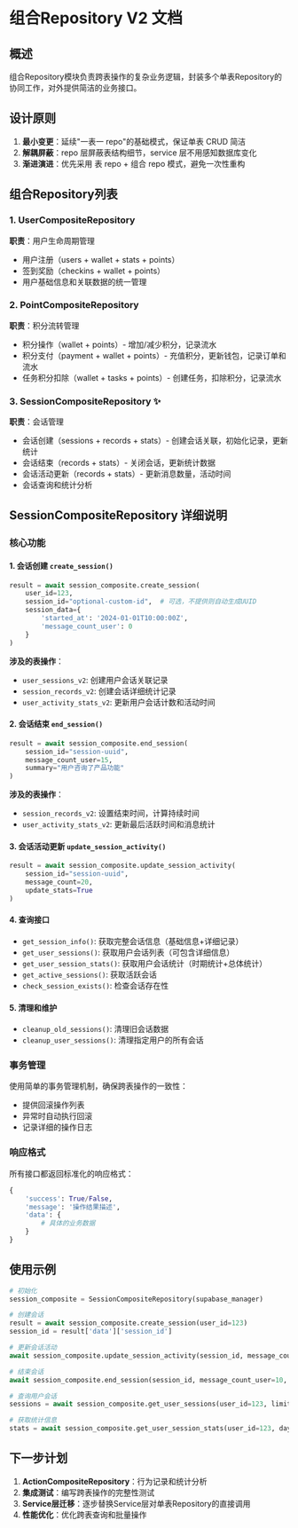 # 组合Repository V2 文档

## 概述

组合Repository模块负责跨表操作的复杂业务逻辑，封装多个单表Repository的协同工作，对外提供简洁的业务接口。

## 设计原则

1. **最小变更**：延续"一表一 repo"的基础模式，保证单表 CRUD 简洁
2. **解耦屏蔽**：repo 层屏蔽表结构细节，service 层不用感知数据库变化  
3. **渐进演进**：优先采用 表 repo + 组合 repo 模式，避免一次性重构

## 组合Repository列表

### 1. UserCompositeRepository
**职责**：用户生命周期管理
- 用户注册（users + wallet + stats + points）
- 签到奖励（checkins + wallet + points）
- 用户基础信息和关联数据的统一管理

### 2. PointCompositeRepository  
**职责**：积分流转管理
- 积分操作（wallet + points）- 增加/减少积分，记录流水
- 积分支付（payment + wallet + points）- 充值积分，更新钱包，记录订单和流水
- 任务积分扣除（wallet + tasks + points）- 创建任务，扣除积分，记录流水

### 3. SessionCompositeRepository ✨
**职责**：会话管理
- 会话创建（sessions + records + stats）- 创建会话关联，初始化记录，更新统计
- 会话结束（records + stats）- 关闭会话，更新统计数据
- 会话活动更新（records + stats）- 更新消息数量，活动时间
- 会话查询和统计分析

## SessionCompositeRepository 详细说明

### 核心功能

#### 1. 会话创建 `create_session()`
```python
result = await session_composite.create_session(
    user_id=123,
    session_id="optional-custom-id",  # 可选，不提供则自动生成UUID
    session_data={
        'started_at': '2024-01-01T10:00:00Z',
        'message_count_user': 0
    }
)
```

**涉及的表操作**：
- `user_sessions_v2`: 创建用户会话关联记录
- `session_records_v2`: 创建会话详细统计记录  
- `user_activity_stats_v2`: 更新用户会话计数和活动时间

#### 2. 会话结束 `end_session()`
```python
result = await session_composite.end_session(
    session_id="session-uuid",
    message_count_user=15,
    summary="用户咨询了产品功能"
)
```

**涉及的表操作**：
- `session_records_v2`: 设置结束时间，计算持续时间
- `user_activity_stats_v2`: 更新最后活跃时间和消息统计

#### 3. 会话活动更新 `update_session_activity()`
```python
result = await session_composite.update_session_activity(
    session_id="session-uuid",
    message_count=20,
    update_stats=True
)
```

#### 4. 查询接口
- `get_session_info()`: 获取完整会话信息（基础信息+详细记录）
- `get_user_sessions()`: 获取用户会话列表（可包含详细信息）
- `get_user_session_stats()`: 获取用户会话统计（时期统计+总体统计）
- `get_active_sessions()`: 获取活跃会话
- `check_session_exists()`: 检查会话存在性

#### 5. 清理和维护
- `cleanup_old_sessions()`: 清理旧会话数据
- `cleanup_user_sessions()`: 清理指定用户的所有会话

### 事务管理

使用简单的事务管理机制，确保跨表操作的一致性：
- 提供回滚操作列表
- 异常时自动执行回滚
- 记录详细的操作日志

### 响应格式

所有接口都返回标准化的响应格式：
```python
{
    'success': True/False,
    'message': '操作结果描述',
    'data': {
        # 具体的业务数据
    }
}
```

## 使用示例

```python
# 初始化
session_composite = SessionCompositeRepository(supabase_manager)

# 创建会话
result = await session_composite.create_session(user_id=123)
session_id = result['data']['session_id']

# 更新会话活动
await session_composite.update_session_activity(session_id, message_count=5)

# 结束会话
await session_composite.end_session(session_id, message_count_user=10, summary="会话结束")

# 查询用户会话
sessions = await session_composite.get_user_sessions(user_id=123, limit=10)

# 获取统计信息
stats = await session_composite.get_user_session_stats(user_id=123, days=30)
```

## 下一步计划

1. **ActionCompositeRepository**：行为记录和统计分析
2. **集成测试**：编写跨表操作的完整性测试
3. **Service层迁移**：逐步替换Service层对单表Repository的直接调用
4. **性能优化**：优化跨表查询和批量操作 